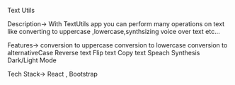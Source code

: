 Text Utils

Description->
With TextUtils app you can perform many operations on text like converting to uppercase ,lowercase,synthsizing voice over text etc...

Features->
conversion to uppercase 
conversion to lowercase 
conversion to alternativeCase 
Reverse text 
Flip text 
Copy text 
Speach Synthesis 
Dark/Light Mode

Tech Stack->
React , Bootstrap
